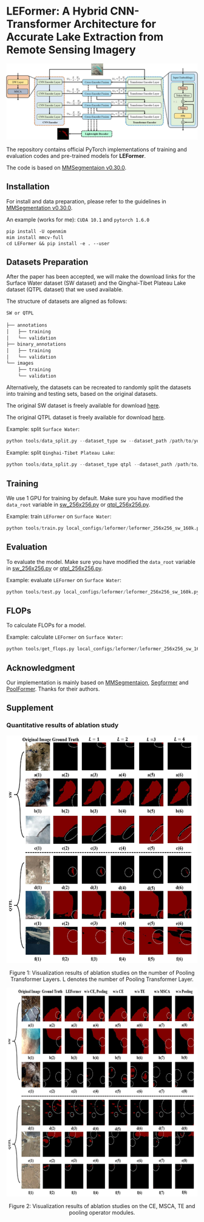 # LEFormer: A Hybrid CNN-Transformer Architecture for Accurate Lake Extraction from Remote Sensing Imagery

![](resources/overall_architecture_diagram.jpg)

The repository contains official PyTorch implementations of training and evaluation codes and pre-trained models for **LEFormer**.

[//]: # (The paper is in [Here]&#40;https://arxiv.org/pdf/2209.08575.pdf&#41;.)

The code is based on [MMSegmentaion v0.30.0](https://github.com/open-mmlab/MMSegmentation/tree/v0.30.0).

## Installation

For install and data preparation, please refer to the guidelines in [MMSegmentation v0.30.0](https://github.com/open-mmlab/mmsegmentation/tree/v0.30.0).

An example (works for me): ```CUDA 10.1``` and  ```pytorch 1.6.0``` 

```
pip install -U openmim
mim install mmcv-full
cd LEFormer && pip install -e . --user
```

## Datasets Preparation

[//]: # (The Surface Water dataset &#40;SW dataset&#41; and Qinghai-Tibet Plateau Lake dataset &#40;QTPL dataset&#41; can be  download from [here]&#40;https://pan.baidu.com/s/1H2d6h3p3PtZw-g7PhNx9Tw?pwd=p0t7&#41;. )
After the paper has been accepted, we will make the download links for the Surface Water dataset (SW dataset) and the Qinghai-Tibet Plateau Lake dataset (QTPL dataset) that we used available.

The structure of datasets are aligned as follows:
```
SW or QTPL

├── annotations
│　　├── training 
│　　└── validation 
├── binary_annotations
│　　├── training 
│　　└── validation 
└── images  
 　　├── training 
　 　└── validation 
```
Alternatively, the datasets can be recreated to randomly split the datasets into training and testing sets, based on the original datasets.  

The original SW dataset is freely available for download [here](https://aistudio.baidu.com/aistudio/datasetdetail/75148).

The original QTPL dataset is freely available for download [here](http://www.ncdc.ac.cn/portal/metadata/b4d9fb27-ec93-433d-893a-2689379a3fc0).

Example: split ```Surface Water```:
```python
python tools/data_split.py --dataset_type sw --dataset_path /path/to/your/surface_water/train_data --save_path /path/to/save/dataset
```

Example: split ```Qinghai-Tibet Plateau Lake```:
```python
python tools/data_split.py --dataset_type qtpl --dataset_path /path/to/your/LakeWater --save_path /path/to/save/dataset
```


## Training

We use 1 GPU for training by default. Make sure you have modified the `data_root` variable in [sw_256x256.py](local_configs/_base_/datasets/sw_256x256.py) or [qtpl_256x256.py](local_configs/_base_/datasets/qtpl_256x256.py).    

Example: train ```LEFormer``` on ```Surface Water```:

```python
python tools/train.py local_configs/leformer/leformer_256x256_sw_160k.py
```

## Evaluation
To evaluate the model. Make sure you have modified the `data_root` variable in [sw_256x256.py](local_configs/_base_/datasets/sw_256x256.py) or [qtpl_256x256.py](local_configs/_base_/datasets/qtpl_256x256.py).  

Example: evaluate ```LEFormer``` on ```Surface Water```:

```python
python tools/test.py local_configs/leformer/leformer_256x256_sw_160k.py local_configs/pretrained_models/leformer_sw.pth --eval mIoU mFscore
```

## FLOPs

To calculate FLOPs for a model.

Example: calculate ```LEFormer``` on ```Surface Water```:

```python
python tools/get_flops.py local_configs/leformer/leformer_256x256_sw_160k.py --shape 256 256
```

## Acknowledgment

Our implementation is mainly based on [MMSegmentaion](https://github.com/open-mmlab/mmsegmentation/tree/v0.30.0), [Segformer](https://github.com/NVlabs/SegFormer) and [PoolFormer](https://github.com/sail-sg/poolformer). Thanks for their authors.


[//]: # (## LICENSE)

[//]: # ()
[//]: # (This repo is under the Apache-2.0 license. For commercial use, please contact the authors. )


## Supplement 
### Quantitative results of ablation study

<div align="center">
    <img src="./resources/ablation_study_1.jpg" height="600">
</div>
<p align="center">
  <p align="center">
  Figure 1: Visualization results of ablation studies on the number of Pooling Transformer Layers. L denotes the number of Pooling Transformer Layer.
</p>

<div align="center">
    <img src="./resources/ablation_study_2.jpg" height="550">
</div>
<p align="center">
  <p align="center">
  Figure 2: Visualization results of ablation studies on the CE, MSCA, TE and pooling operator modules.
</p>
